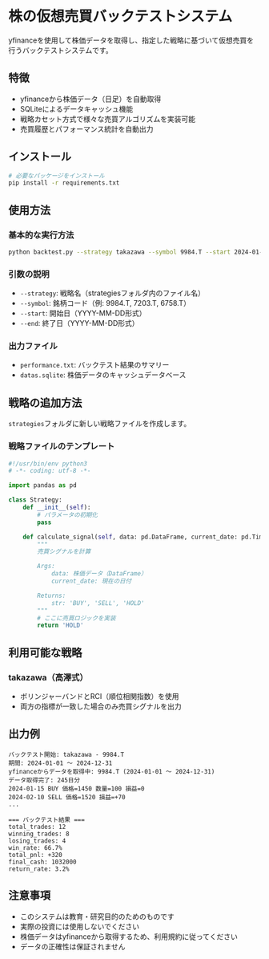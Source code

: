 # 株の仮想売買バックテストシステム

yfinanceを使用して株価データを取得し、指定した戦略に基づいて仮想売買を行うバックテストシステムです。

## 特徴

- yfinanceから株価データ（日足）を自動取得
- SQLiteによるデータキャッシュ機能
- 戦略カセット方式で様々な売買アルゴリズムを実装可能
- 売買履歴とパフォーマンス統計を自動出力

## インストール

```bash
# 必要なパッケージをインストール
pip install -r requirements.txt
```

## 使用方法

### 基本的な実行方法

```bash
python backtest.py --strategy takazawa --symbol 9984.T --start 2024-01-01 --end 2024-12-31
```

### 引数の説明

- `--strategy`: 戦略名（strategiesフォルダ内のファイル名）
- `--symbol`: 銘柄コード（例: 9984.T, 7203.T, 6758.T）
- `--start`: 開始日（YYYY-MM-DD形式）
- `--end`: 終了日（YYYY-MM-DD形式）

### 出力ファイル

- `performance.txt`: バックテスト結果のサマリー
- `datas.sqlite`: 株価データのキャッシュデータベース

## 戦略の追加方法

`strategies`フォルダに新しい戦略ファイルを作成します。

### 戦略ファイルのテンプレート

```python
#!/usr/bin/env python3
# -*- coding: utf-8 -*-

import pandas as pd

class Strategy:
    def __init__(self):
        # パラメータの初期化
        pass

    def calculate_signal(self, data: pd.DataFrame, current_date: pd.Timestamp) -> str:
        """
        売買シグナルを計算

        Args:
            data: 株価データ（DataFrame）
            current_date: 現在の日付

        Returns:
            str: 'BUY', 'SELL', 'HOLD'
        """
        # ここに売買ロジックを実装
        return 'HOLD'
```

## 利用可能な戦略

### takazawa（高澤式）
- ボリンジャーバンドとRCI（順位相関指数）を使用
- 両方の指標が一致した場合のみ売買シグナルを出力

## 出力例

```
バックテスト開始: takazawa - 9984.T
期間: 2024-01-01 〜 2024-12-31
yfinanceからデータを取得中: 9984.T (2024-01-01 〜 2024-12-31)
データ取得完了: 245日分
2024-01-15 BUY 価格=1450 数量=100 損益=0
2024-02-10 SELL 価格=1520 損益=+70
...

=== バックテスト結果 ===
total_trades: 12
winning_trades: 8
losing_trades: 4
win_rate: 66.7%
total_pnl: +320
final_cash: 1032000
return_rate: 3.2%
```

## 注意事項

- このシステムは教育・研究目的のためのものです
- 実際の投資には使用しないでください
- 株価データはyfinanceから取得するため、利用規約に従ってください
- データの正確性は保証されません
